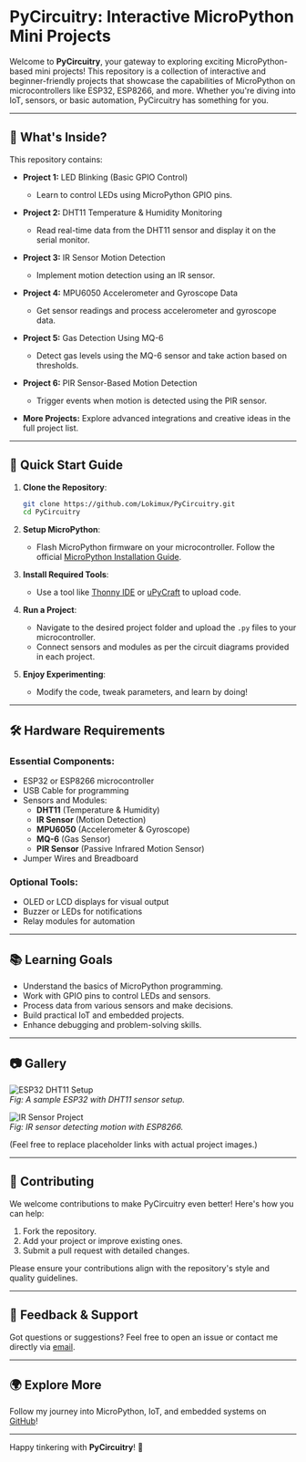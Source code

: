 # PyCircuitry: Interactive MicroPython Mini Projects

Welcome to **PyCircuitry**, your gateway to exploring exciting MicroPython-based mini projects! This repository is a collection of interactive and beginner-friendly projects that showcase the capabilities of MicroPython on microcontrollers like ESP32, ESP8266, and more. Whether you're diving into IoT, sensors, or basic automation, PyCircuitry has something for you.

---

## 🌟 **What's Inside?**

This repository contains:

- **Project 1:** LED Blinking (Basic GPIO Control)
  - Learn to control LEDs using MicroPython GPIO pins.

- **Project 2:** DHT11 Temperature & Humidity Monitoring
  - Read real-time data from the DHT11 sensor and display it on the serial monitor.

- **Project 3:** IR Sensor Motion Detection
  - Implement motion detection using an IR sensor.

- **Project 4:** MPU6050 Accelerometer and Gyroscope Data
  - Get sensor readings and process accelerometer and gyroscope data.

- **Project 5:** Gas Detection Using MQ-6
  - Detect gas levels using the MQ-6 sensor and take action based on thresholds.

- **Project 6:** PIR Sensor-Based Motion Detection
  - Trigger events when motion is detected using the PIR sensor.

- **More Projects:** Explore advanced integrations and creative ideas in the full project list.

---

## 🚀 **Quick Start Guide**

1. **Clone the Repository**:
   ```bash
   git clone https://github.com/Lokimux/PyCircuitry.git
   cd PyCircuitry
   ```

2. **Setup MicroPython**:
   - Flash MicroPython firmware on your microcontroller. Follow the official [MicroPython Installation Guide](https://docs.micropython.org/en/latest/gettingstarted.html).

3. **Install Required Tools**:
   - Use a tool like [Thonny IDE](https://thonny.org/) or [uPyCraft](http://docs.dfrobot.com/upycraft/) to upload code.

4. **Run a Project**:
   - Navigate to the desired project folder and upload the `.py` files to your microcontroller.
   - Connect sensors and modules as per the circuit diagrams provided in each project.

5. **Enjoy Experimenting**:
   - Modify the code, tweak parameters, and learn by doing!

---

## 🛠️ **Hardware Requirements**

### Essential Components:
- ESP32 or ESP8266 microcontroller
- USB Cable for programming
- Sensors and Modules:
  - **DHT11** (Temperature & Humidity)
  - **IR Sensor** (Motion Detection)
  - **MPU6050** (Accelerometer & Gyroscope)
  - **MQ-6** (Gas Sensor)
  - **PIR Sensor** (Passive Infrared Motion Sensor)
- Jumper Wires and Breadboard

### Optional Tools:
- OLED or LCD displays for visual output
- Buzzer or LEDs for notifications
- Relay modules for automation

---

## 📚 **Learning Goals**

- Understand the basics of MicroPython programming.
- Work with GPIO pins to control LEDs and sensors.
- Process data from various sensors and make decisions.
- Build practical IoT and embedded projects.
- Enhance debugging and problem-solving skills.

---

## 📷 **Gallery**

![ESP32 DHT11 Setup](https://user-images.githubusercontent.com/example-dht11-setup.png)  
*Fig: A sample ESP32 with DHT11 sensor setup.*

![IR Sensor Project](https://user-images.githubusercontent.com/example-ir-sensor.png)  
*Fig: IR sensor detecting motion with ESP8266.*

(Feel free to replace placeholder links with actual project images.)

---

## 🤝 **Contributing**

We welcome contributions to make PyCircuitry even better! Here's how you can help:

1. Fork the repository.
2. Add your project or improve existing ones.
3. Submit a pull request with detailed changes.

Please ensure your contributions align with the repository's style and quality guidelines.

---

## 📧 **Feedback & Support**

Got questions or suggestions? Feel free to open an issue or contact me directly via [email](mailto:lokimux@example.com).

---

## 🌍 **Explore More**

Follow my journey into MicroPython, IoT, and embedded systems on [GitHub](https://github.com/Lokimux)!

---

Happy tinkering with **PyCircuitry**! 🚀

